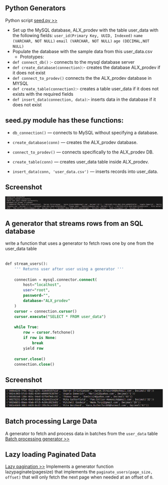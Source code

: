 ## Python Generators
Python script [seed.py >>](./seed.py)
- Set up the MySQL database, ALX_prodev with the table user_data with the following fields:
`user_id(Primary Key, UUID, Indexed)`
`name (VARCHAR, NOT NULL)`
`email (VARCHAR, NOT NULL)`
`age (DECIMAL,NOT NULL)`
- Populate the database with the sample data from this user_data.csv
  - Prototypes:
- `def connect_db()` :- connects to the mysql database server
- `def create_database(connection)`:- creates the database ALX_prodev if it does not exist
- `def connect_to_prodev()` connects the the ALX_prodev database in MYSQL
- `def create_table(connection)`:- creates a table user_data if it does not exists with the required fields
- `def insert_data(connection, data)`:- inserts data in the database if it does not exist

## seed.py module has these functions:
- `db_connection()` — connects to MySQL without specifying a database.

- `create_database(conn)` — creates the ALX_prodev database.

- `connect_to_prodev()` — connects specifically to the ALX_prodev DB.

- `create_table(conn)` — creates user_data table inside ALX_prodev.

- `insert_data(conn, 'user_data.csv')` — inserts records into user_data.

## Screenshot
![](./data.png)

## A generator that streams rows from an SQL database

write a function that uses a generator to fetch rows one by one from the user_data table

```SQL
  
def stream_users():
    ''' Returns user after user using a generator '''

    connection = mysql.connector.connect(
        host="localhost",
        user="root",
        password="",
        database="ALX_prodev"
    )
    cursor = connection.cursor()
    cursor.execute("SELECT * FROM user_data")

    while True:
        row = cursor.fetchone()
        if row is None:
            break
        yield row

    cursor.close()
    connection.close()
```

## Screenshot
![](./generator.png)

## Batch processing Large Data
A generator to fetch and process data in batches from the `user_data` table [Batch processing generator >>](./1-batch_processing.py)

## Lazy loading Paginated Data
[Lazy pagination >>](./2-lazy_paginate.py) Implements a generator function lazypaginate(pagesize) that implements the `paginate_users(page_size, offset)` that will only fetch the next page when needed at an offset of `0`.

